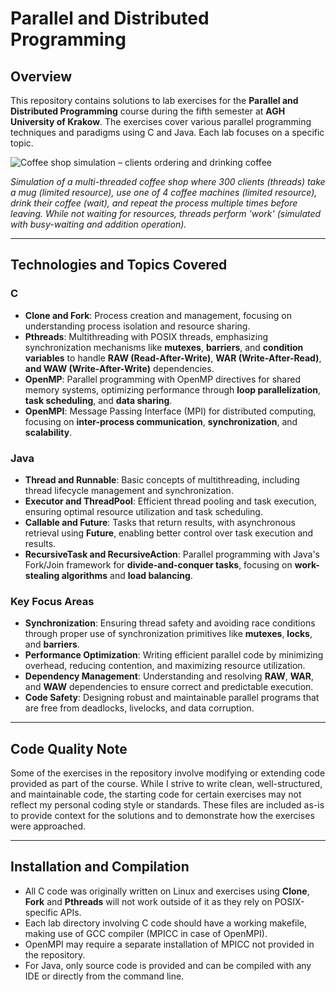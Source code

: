 # Parallel and Distributed Programming 

## Overview
This repository contains solutions to lab exercises for the **Parallel and Distributed Programming** course during the fifth semester at **AGH University of Krakow**. The exercises cover various parallel programming techniques and paradigms using C and Java. Each lab focuses on a specific topic.

![Coffee shop simulation – clients ordering and drinking coffee](media/coffe_shop.gif)

*Simulation of a multi-threaded coffee shop where 300 clients (threads) take a mug (limited resource), use one of 4 coffee machines (limited resource), drink their coffee (wait), and repeat the process multiple times before leaving. While not waiting for resources, threads perform 'work' (simulated with busy-waiting and addition operation).*

---

## Technologies and Topics Covered

### C
  - **Clone and Fork**: Process creation and management, focusing on understanding process isolation and resource sharing.
  - **Pthreads**: Multithreading with POSIX threads, emphasizing synchronization mechanisms like **mutexes**, **barriers**, and
    **condition variables** to handle **RAW (Read-After-Write)**, **WAR (Write-After-Read)**, **and WAW (Write-After-Write)** dependencies.
  - **OpenMP**: Parallel programming with OpenMP directives for shared memory systems, optimizing performance through **loop parallelization**, **task scheduling**, and **data sharing**.
  - **OpenMPI**: Message Passing Interface (MPI) for distributed computing, focusing on **inter-process communication**, **synchronization**, and **scalability**.

### Java
  - **Thread and Runnable**: Basic concepts of multithreading, including thread lifecycle management and synchronization.
  - **Executor and ThreadPool**: Efficient thread pooling and task execution, ensuring optimal resource utilization and task scheduling.
  - **Callable and Future**: Tasks that return results, with asynchronous retrieval using **Future**, enabling better control over task execution and results.
  - **RecursiveTask and RecursiveAction**: Parallel programming with Java's Fork/Join framework for **divide-and-conquer tasks**, focusing on **work-stealing algorithms** and **load balancing**.

### Key Focus Areas
- **Synchronization**: Ensuring thread safety and avoiding race conditions through proper use of synchronization primitives like **mutexes**, **locks**, and **barriers**.
- **Performance Optimization**: Writing efficient parallel code by minimizing overhead, reducing contention, and maximizing resource utilization.
- **Dependency Management**: Understanding and resolving **RAW**, **WAR**, and **WAW** dependencies to ensure correct and predictable execution.
- **Code Safety**: Designing robust and maintainable parallel programs that are free from deadlocks, livelocks, and data corruption.

---

## Code Quality Note

Some of the exercises in the repository involve modifying or extending code provided as part of the course. 
While I strive to write clean, well-structured, and maintainable code, the starting code for certain exercises may not reflect my personal coding style or standards. 
These files are included as-is to provide context for the solutions and to demonstrate how the exercises were approached.

---

## Installation and Compilation
- All C code was originally written on Linux and exercises using **Clone**, **Fork** and **Pthreads** will not work outside of it as they rely on POSIX-specific APIs.
- Each lab directory involving C code should have a working makefile, making use of GCC compiler (MPICC in case of OpenMPI).
- OpenMPI may require a separate installation of MPICC not provided in the repository.
- For Java, only source code is provided and can be compiled with any IDE or directly from the command line.
